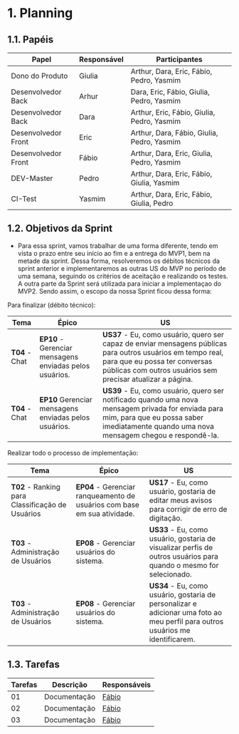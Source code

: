 # 1. Planning


## 1.1. Papéis
<!-- Papeis que cada membro exerceu durante essa sprint -->
Papel | Responsável | Participantes
----- | ----------- | -------------
Dono do Produto | Giulia | Arthur, Dara, Eric, Fábio, Pedro, Yasmim
Desenvolvedor Back | Arhur | Dara, Eric, Fábio, Giulia, Pedro, Yasmim
Desenvolvedor Back | Dara | Arthur, Eric, Fábio, Giulia, Pedro, Yasmim
Desenvolvedor Front| Eric | Arthur, Dara, Fábio, Giulia, Pedro, Yasmim
Desenvolvedor Front| Fábio | Arthur, Dara, Eric, Giulia, Pedro, Yasmim
DEV-Master| Pedro | Arthur, Dara, Eric, Fábio, Giulia, Yasmim
CI-Test| Yasmim | Arthur, Dara, Eric, Fábio, Giulia, Pedro

## 1.2. Objetivos da Sprint
<!-- descrever de forma geral o objetivo da sprint -->
-   Para essa sprint, vamos trabalhar de uma forma diferente, tendo em vista o prazo entre seu início ao fim e a entrega do MVP1, bem na metade da sprint. Dessa forma, resolveremos os débitos técnicos da sprint anterior e implementaremos as outras US do MVP no período de uma semana, seguindo os critérios de aceitação e realizando os testes. A outra parte da Sprint será utilizada para iniciar a implementaçao do MVP2.
Sendo assim, o escopo da nossa Sprint ficou dessa forma:

Para finalizar (débito técnico):

| Tema | Épico | US |
|------|-------|----|
|**T04** - Chat|**EP10** - Gerenciar mensagens enviadas pelos usuários.|**US37** - Eu, como usuário, quero ser capaz de enviar mensagens públicas para outros usuários em tempo real, para que eu possa ter conversas públicas com outros usuários sem precisar atualizar a página.|As mensagens públicas devem ficar em uma espécie de mural no perfil de cada usuário.|
|**T04** - Chat|**EP10** Gerenciar mensagens enviadas pelos usuários.|**US39** - Eu, como usuário, quero ser notificado quando uma nova mensagem privada for enviada para mim, para que eu possa saber imediatamente quando uma nova mensagem chegou e respondê-la.|

Realizar todo o processo de implementação:

| Tema | Épico | US |
|------|-------|----|
|**T02** -  Ranking para Classificação de Usuários|**EP04** - Gerenciar ranqueamento de usuários com base em sua atividade.|**US17** - Eu, como usuário, gostaria de editar meus avisos  para corrigir de erro de digitação.|
|**T03** - Administração de Usuários|**EP08** - Gerenciar usuários do sistema.|**US33** - Eu, como usuário, gostaria de visualizar perfis de outros usuários  para quando o mesmo for selecionado.|Ao clicar no usuário desejado, deve ser direcionado ao seu perfil.|
|**T03** - Administração de Usuários|**EP08** - Gerenciar usuários do sistema.|**US34** - Eu, como usuário, gostaria de personalizar e adicionar uma foto ao meu perfil para outros usuários me identificarem.|Deve ser possível adicionar fotos.|







## 1.3. Tarefas
<!-- descrever as issues que definimos para essa sprint e alocar um responsavel por ela -->
Tarefas | Descrição | Responsáveis
------ | --------- | -----------
01 | Documentação | [Fábio](https://github.com/fabioaletorres)
02 | Documentação | [Fábio](https://github.com/fabioaletorres)
03 | Documentação | [Fábio](https://github.com/fabioaletorres)

